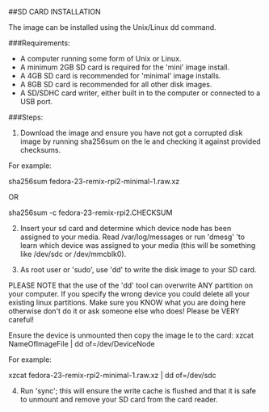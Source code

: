 ##SD CARD INSTALLATION

The image can be installed using the Unix/Linux dd command.

###Requirements:
- A computer running some form of Unix or Linux.
- A minimum 2GB SD card is required for the 'mini' image install.
- A 4GB SD card is recommended for 'minimal' image installs.
- A 8GB SD card is recommended for all other disk images.
- A SD/SDHC card writer, either built in to the computer or connected to a USB port.

###Steps:

1. Download the image and ensure you have not got a corrupted disk image by running sha256sum on the  le and checking it against provided checksums.

  For example:
  
  sha256sum fedora-23-remix-rpi2-minimal-1.raw.xz
  
  OR
  
  sha256sum -c fedora-23-remix-rpi2.CHECKSUM
 
2. Insert your sd card and determine which device node has been assigned to your media. Read /var/log/messages or run 'dmesg' 'to learn which device was assigned to your media (this will be something like /dev/sdc or /dev/mmcblk0).

3. As root user or 'sudo', use 'dd' to write the disk image to your SD card.

  PLEASE NOTE that the use of the 'dd' tool can overwrite ANY partition on your computer. If you specify the wrong device you could delete all your existing linux partitions. Make sure you KNOW what you are doing here otherwise don't do it or ask someone else who does! Please be VERY careful!
  
  Ensure the device is unmounted then copy the image  le to the card: xzcat NameOfImageFile | dd of=/dev/DeviceNode

  For example:

  xzcat fedora-23-remix-rpi2-minimal-1.raw.xz | dd of=/dev/sdc

4. Run 'sync'; this will ensure the write cache is flushed and that it is safe to unmount and remove your SD card from the card reader.
 
